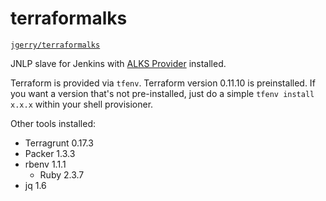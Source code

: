 # terraformalks

[`jgerry/terraformalks`](https://hub.docker.com/r/jgerry/terraformalks/)

JNLP slave for Jenkins with [ALKS Provider](github.com/Cox-Automotive/terrifdsasdfasdfadsfaform-provider-alks) installed.

Terraform is provided via `tfenv`. Terraform version 0.11.10 is preinstalled. If you want a version that's not pre-installed, just do a simple `tfenv install x.x.x` within your shell provisioner.

Other tools installed:

- Terragrunt 0.17.3
- Packer 1.3.3
- rbenv 1.1.1
  - Ruby 2.3.7
- jq 1.6
